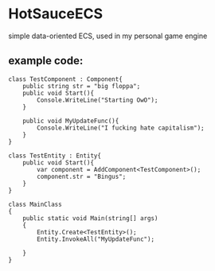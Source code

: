 # HotSauceECS
simple data-oriented ECS, used in my personal game engine

## example code:


	class TestComponent : Component{
		public string str = "big floppa";
		public void Start(){
			Console.WriteLine("Starting OwO");
		}

		public void MyUpdateFunc(){
			Console.WriteLine("I fucking hate capitalism");
		}
	}

	class TestEntity : Entity{
		public void Start(){
			var component = AddComponent<TestComponent>();
			component.str = "Bingus";
		}
	}

	class MainClass
	{
		public static void Main(string[] args)
		{
			Entity.Create<TestEntity>();
			Entity.InvokeAll("MyUpdateFunc");

		}
	} 

